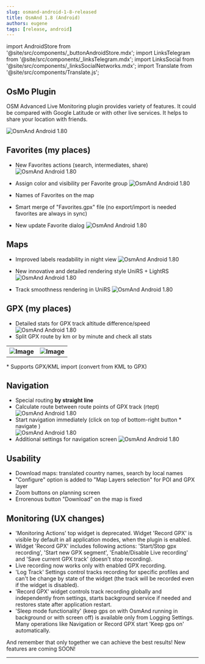 ```yaml
---
slug: osmand-android-1-8-released
title: OsmAnd 1.8 (Android)
authors: eugene
tags: [release, android]
---
```

import AndroidStore from '@site/src/components/_buttonAndroidStore.mdx';
import LinksTelegram from '@site/src/components/_linksTelegram.mdx';
import LinksSocial from '@site/src/components/_linksSocialNetworks.mdx';
import Translate from '@site/src/components/Translate.js';

## OsMo Plugin

OSM Advanced Live Monitoring plugin provides variety of features. It could be compared with Google Latitude or with other live services. It helps to share your location with friends.

![OsmAnd Android 1.80](./track-user.png)

<!--truncate-->

## Favorites (my places)

* New Favorites actions (search, intermediates, share)
![OsmAnd Android 1.80](./fav-1.8.png)

* Assign color and visibility per Favorite group
![OsmAnd Android 1.80](./fav-group-1.8.png)

* Names of Favorites on the map

* Smart merge of "Favorites.gpx" file (no export/import is needed favorites are always in sync)

* New update Favorite dialog
![OsmAnd Android 1.80](./replace-favorites-1.8.png)
	
## Maps

* Improved labels readability in night view
![OsmAnd Android 1.80](./map-night-1.8.png)

* New innovative and detailed rendering style UniRS + LightRS
![OsmAnd Android 1.80](./unirs-1.8.png)

* Track smoothness rendering in UniRS
![OsmAnd Android 1.80](./unirs-style2-1.8.png)

## GPX (my places)


* Detailed stats for GPX track altitude difference/speed
![OsmAnd Android 1.80](./tracks-1.8.png)
* Split GPX route by km or by minute and check all stats
<table class="blogimage">
  <tr>
    <th><img src={require('./track-split-1.8.png').default} alt="Image"/></th>
    <th><img src={require('./track-split-map-1.8.png').default} alt="Image"/></th>
    </tr>
</table> 	
* Supports GPX/KML import (convert from KML to GPX)

## Navigation

* Special routing **by straight line**
* Calculate route between route points of GPX track (rtept)
![OsmAnd Android 1.80](./rtept-1.8.png)
* Start navigation immediately (click on top of bottom-right button * navigate )	
![OsmAnd Android 1.80](./auto-start-1.8.2.png)
* Additional settings for navigation screen
![OsmAnd Android 1.80](./route-settings-1.8.png)


## Usability

* Download maps: translated country names, search by local names
* "Configure" option is added to "Map Layers selection" for POI and GPX layer
* Zoom buttons on planning screen
* Errorenous button "Download" on the map is fixed

## Monitoring (UX changes)

* 'Monitoring Actions' top widget is deprecated. Widget 'Record GPX' is visible by default in all application modes, when the plugin is enabled.
* Widget 'Record GPX' includes following actions: 'Start/Stop gpx recording', 'Start new GPX segment', 'Enable/Disable Live recording' and 'Save current GPX track' (doesn't stop recording).
* Live recording now works only with enabled GPX recording.
* 'Log Track' Settings control tracks recording for specific profiles and can't be change by state of the widget (the track will be recorded even if the widget is disabled).
* 'Record GPX' widget controls track recording globally and independently from settings, starts background service if needed and restores state after application restart.
* 'Sleep mode functionality' (keep gps on with OsmAnd running in background or with screen off) is available only from Logging Settings. Many operations like Navigation or Record GPX start 'Keep gps on' automatically.




And remember that only together we can achieve the best results!
New features are coming SOON!

____________________________ 

<LinksSocial/>





<LinksTelegram/>
<AndroidStore/>